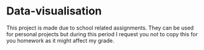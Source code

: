 # Data-visualisation

This project is made due to school related assignments. They can be used for personal projects but during this period I request you not to copy this for you homework as it might affect my grade. 